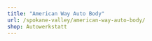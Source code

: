 ```yaml
---
title: "American Way Auto Body"
url: /spokane-valley/american-way-auto-body/
shop: Autowerkstatt
---
```

